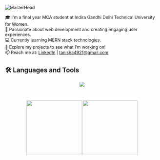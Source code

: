 ![MasterHead](https://github.com/user-attachments/assets/7eea8141-c50c-4efb-ae0d-257162143780)

<!-- 
<h1 align="center">Hi 👋, I'm Tanisha Bisht</h1>
-->

<p align="left">
    🎓 I'm a final year MCA student at Indira Gandhi Delhi Technical University for Women.<br>
    🌟 Passionate about web development and creating engaging user experiences.<br>
    💻 Currently learning MERN stack technologies.<br>
    🚀 Explore my projects to see what I’m working on!<br>
    📫 Reach me at: 
    <a href="https://www.linkedin.com/in/tanisha-bisht-30tb" target="_blank" rel="noreferrer">LinkedIn</a> | 
    <a href="mailto:ysghsj@example.com">tanisha4921@gmail.com</a>
</p>

## 🛠️ Languages and Tools
<p align="center">
  <a href="https://skillicons.dev">
    <img src="https://skillicons.dev/icons?i=html,css,js,php,mysql,bootstrap,tailwind,mongodb,express,react,nodejs,postman,cpp,py&perline=7" />
  </a>
</p>

<br>

<p align="center">
  <img src="https://github-readme-stats.vercel.app/api/top-langs?username=tanisha-0230&theme=dark&show_icons=true&locale=en&layout=compact" height="180px" />
  <img src="https://github-readme-streak-stats.herokuapp.com/?user=tanisha-0230&theme=dark" height="180px"/>
</p>
